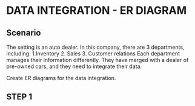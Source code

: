 # DATA INTEGRATION - ER DIAGRAM

## Scenario

The setting is an auto dealer. In this company, there are 3 departments, including:
  1.Inventory
  2. Sales
  3. Customer relations
Each department manages their information differently. They have merged with a dealer of pre-owned cars, and they need to integrate their data.

 Create ER diagrams for the data integration.
 
 ## STEP 1
 

